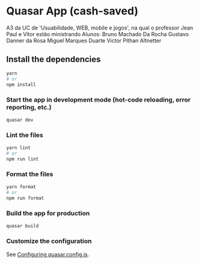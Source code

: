 # Quasar App (cash-saved)

A3 da UC de 'Usuabilidade, WEB, mobile e jogos', na qual o professor Jean Paul e Vítor estão ministrando
Alunos: Bruno Machado Da Rocha Gustavo Danner da Rosa Miguel Marques Duarte Victor Pithan Altnetter

## Install the dependencies
```bash
yarn
# or
npm install
```

### Start the app in development mode (hot-code reloading, error reporting, etc.)
```bash
quasar dev
```


### Lint the files
```bash
yarn lint
# or
npm run lint
```


### Format the files
```bash
yarn format
# or
npm run format
```


### Build the app for production
```bash
quasar build
```

### Customize the configuration
See [Configuring quasar.config.js](https://v2.quasar.dev/quasar-cli-vite/quasar-config-js).
